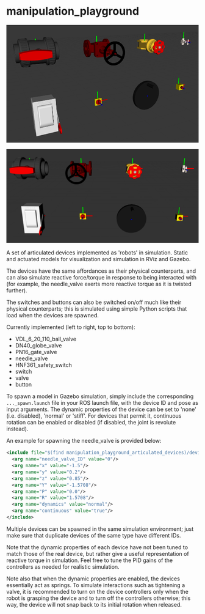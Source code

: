 # manipulation_playground

![Devices Currently Implemented](/manipulation_playground_articulated_devices/resources/devices_0.png)

![Devices Currently Implemented](/manipulation_playground_articulated_devices/resources/devices_1.png)

A set of articulated devices implemented as 'robots' in simulation. Static and actuated models for visualization and simulation in RViz and Gazebo.

The devices have the same affordances as their physical counterparts, and can also simulate reactive force/torque in response to being interacted with (for example, the needle_valve exerts more reactive torque as it is twisted further).

The switches and buttons can also be switched on/off much like their physical counterparts; this is simulated using simple Python scripts that load when the devices are spawned.

Currently implemented (left to right, top to bottom):
- VDL_6_20_110_ball_valve
- DN40_globe_valve
- PN16_gate_valve
- needle_valve
- HNF361_safety_switch
- switch
- valve
- button

To spawn a model in Gazebo simulation, simply include the corresponding `..._spawn.launch` file in your ROS launch file, with the device ID and pose as input arguments. The dynamic properties of the device can be set to 'none' (i.e. disabled), 'normal' or 'stiff'. For devices that permit it, continuous rotation can be enabled or disabled (if disabled, the joint is revolute instead).

An example for spawning the needle_valve is provided below:
```xml
<include file="$(find manipulation_playground_articulated_devices)/devices/needle_valve/launch/needle_valve_spawn.launch" >
  <arg name="needle_valve_ID" value="0"/>
  <arg name="x" value="-1.5"/>
  <arg name="y" value="0.2"/>
  <arg name="z" value="0.85"/>
  <arg name="Y" value="-1.5708"/>
  <arg name="P" value="0.0"/>
  <arg name="R" value="1.5708"/>
  <arg name="dynamics" value="normal"/>
  <arg name="continuous" value="true"/>
</include>
```
Multiple devices can be spawned in the same simulation environment; just make sure that duplicate devices of the same type have different IDs.

Note that the dynamic properties of each device have not been tuned to match those of the real device, but rather give a useful representation of reactive torque in simulation. Feel free to tune the PID gains of the controllers as needed for realistic simulation.

Note also that when the dynamic properties are enabled, the devices essentially act as springs. To simulate interactions such as tightening a valve, it is recommended to turn on the device controllers only when the robot is grasping the device and to turn off the controllers otherwise; this way, the device will not snap back to its initial rotation when released.